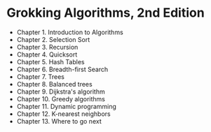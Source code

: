 # Grokking Algorithms, 2nd Edition

- Chapter 1. Introduction to Algorithms
- Chapter 2. Selection Sort
- Chapter 3. Recursion
- Chapter 4. Quicksort
- Chapter 5. Hash Tables
- Chapter 6. Breadth-first Search
- Chapter 7. Trees
- Chapter 8. Balanced trees
- Chapter 9. Dijkstra's algorithm
- Chapter 10. Greedy algorithms
- Chapter 11. Dynamic programming
- Chapter 12. K-nearest neighbors
- Chapter 13. Where to go next
